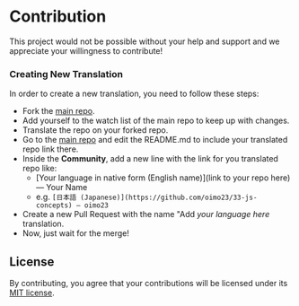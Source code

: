
# Contribution
This project would not be possible without your help and support and we appreciate your willingness to contribute!

### Creating New Translation

In order to create a new translation, you need to follow these steps:

* Fork the [main repo](https://github.com/leonardomso/33-js-concepts).
* Add yourself to the watch list of the main repo to keep up with changes.
* Translate the repo on your forked repo.
* Go to the [main repo](https://github.com/leonardomso/33-js-concepts) and edit the README.md to include your translated repo link there.
* Inside the **Community**, add a new line with the link for you translated repo like: 
	* [Your language in native form (English name)](link to your repo here) — Your Name
	* e.g. `[日本語 (Japanese)](https://github.com/oimo23/33-js-concepts) — oimo23`
* Create a new Pull Request with the name "Add *your language here* translation.
* Now, just wait for the merge! 

## License
By contributing, you agree that your contributions will be licensed under its [MIT license](./LICENSE).
